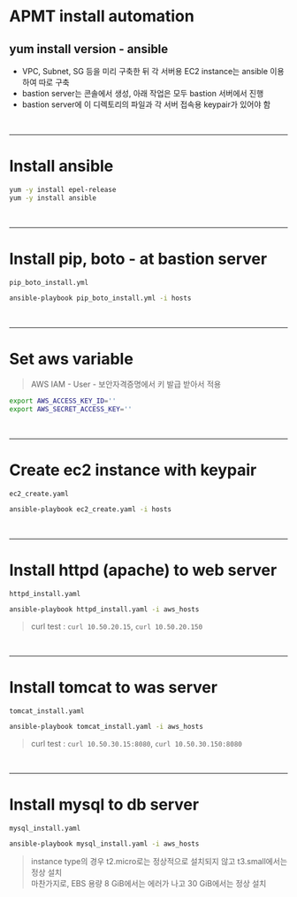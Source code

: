 # APMT install automation
## yum install version - ansible

- VPC, Subnet, SG 등을 미리 구축한 뒤 각 서버용 EC2 instance는 ansible 이용하여 따로 구축
- bastion server는 콘솔에서 생성, 아래 작업은 모두 bastion 서버에서 진행
- bastion server에 이 디렉토리의 파일과 각 서버 접속용 keypair가 있어야 함  
</br>


---
# Install ansible
```sh
yum -y install epel-release
yum -y install ansible
```
</br>

---
# Install pip, boto - at bastion server
`pip_boto_install.yml`
```sh
ansible-playbook pip_boto_install.yml -i hosts
```
</br>

---
# Set aws variable
> AWS IAM - User - 보안자격증명에서 키 발급 받아서 적용
```sh
export AWS_ACCESS_KEY_ID=''
export AWS_SECRET_ACCESS_KEY=''
```
</br>

---
# Create ec2 instance with keypair
`ec2_create.yaml`
```sh
ansible-playbook ec2_create.yaml -i hosts
```
</br>

---
# Install httpd (apache) to web server
`httpd_install.yaml`
```sh
ansible-playbook httpd_install.yaml -i aws_hosts
```
> curl test : `curl 10.50.20.15`, `curl 10.50.20.150`  

</br>

---
# Install tomcat to was server
`tomcat_install.yaml`
```sh
ansible-playbook tomcat_install.yaml -i aws_hosts
```
> curl test : `curl 10.50.30.15:8080`, `curl 10.50.30.150:8080`  

</br>

---
# Install mysql to db server
`mysql_install.yaml`
```sh
ansible-playbook mysql_install.yaml -i aws_hosts
```

> instance type의 경우 t2.micro로는 정상적으로 설치되지 않고 t3.small에서는 정상 설치  
> 마찬가지로, EBS 용량 8 GiB에서는 에러가 나고 30 GiB에서는 정상 설치

</br>
